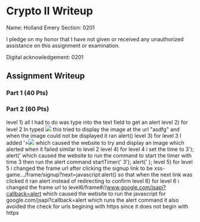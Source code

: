 # Crypto II Writeup

Name: Holland Emery
Section: 0201

I pledge on my honor that I have not given or received any unauthorized
assistance on this assignment or examination.

Digital acknowledgement: 0201

## Assignment Writeup

### Part 1 (40 Pts)

### Part 2 (60 Pts)

level 1) all I had to do was type <script>alert();</script> into the text field to get an alert
level 2) for level 2 In typed <img src = "asdfg" onerror = alert()> this tried to display the image at the url "asdfg" and when the image could not be displayed it ran alert()
level 3) for level 3 I added '><img src = a onerror = alert()> which caused the website to try and display an image which alerted when it failed similar to level 2
level 4) for level 4 i set the time to 3'); alert(' which caused the website to run the command to start the timer with time 3 then run the alert command startTimer('   3'); alert('   );
level 5) for level 5 i changed the frame url after clicking the signup link to be xss-game.../frame/signup?next=javascript:alert() so that when the next link was clicked it ran alert instead of redirecting to confirm
level 6) for level 6 i changed the frame url to level6/frame#//www.google.com/jsapi?callback=alert which caused the website to run the javascript for google.com/jsapi?callback=alert which runs the alert command it also avoided the check for urls begining with https since it does not begin with https
